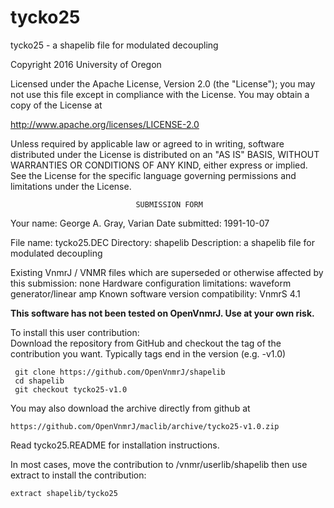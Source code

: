 # tycko25
 tycko25 - a shapelib file for modulated decoupling

 Copyright 2016 University of Oregon

 Licensed under the Apache License, Version 2.0 (the "License");
 you may not use this file except in compliance with the License.
 You may obtain a copy of the License at

   http://www.apache.org/licenses/LICENSE-2.0

 Unless required by applicable law or agreed to in writing, software
 distributed under the License is distributed on an "AS IS" BASIS,
 WITHOUT WARRANTIES OR CONDITIONS OF ANY KIND, either express or implied.
 See the License for the specific language governing permissions and
 limitations under the License.

                                SUBMISSION FORM

Your name:        George A. Gray, Varian
Date submitted:   1991-10-07

File name:        tycko25.DEC
Directory:        shapelib
Description:      a shapelib file for modulated decoupling


Existing VnmrJ / VNMR files which are superseded or
otherwise affected by this submission:  none
Hardware configuration limitations:     waveform generator/linear amp
Known software version compatibility:   VnmrS 4.1

**This software has not been tested on OpenVnmrJ. Use at your own risk.**

To install this user contribution:  
Download the repository from GitHub and checkout the tag of the contribution you want.
Typically tags end in the version (e.g. -v1.0)

     git clone https://github.com/OpenVnmrJ/shapelib  
     cd shapelib  
     git checkout tycko25-v1.0


You may also download the archive directly from github at

    https://github.com/OpenVnmrJ/maclib/archive/tycko25-v1.0.zip

Read tycko25.README for installation instructions.

In most cases, move the contribution to /vnmr/userlib/shapelib 
then use extract to install the contribution:  

    extract shapelib/tycko25